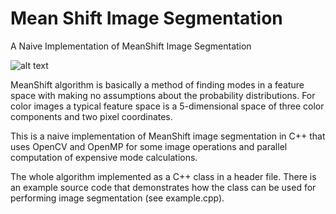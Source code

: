 # Mean Shift Image Segmentation
A Naive Implementation of MeanShift Image Segmentation

![alt text](https://i.imgur.com/KakpGKf.png)

MeanShift algorithm is basically a method of finding modes in a feature space with making no assumptions about the probability distributions. For color images a typical feature space is a 5-dimensional space of three color components and two pixel coordinates.

<!---
You can read more on my blog here: [Random Vision Algorithms](https://randomvisionalgorithms.wordpress.com)
-->

This is a naive implementation of MeanShift image segmentation in C++ that uses OpenCV and OpenMP for some image operations and parallel computation of expensive mode calculations.

The whole algorithm implemented as a C++ class in a header file. There is an example source code that demonstrates how the class can be used for performing image segmentation (see example.cpp).
